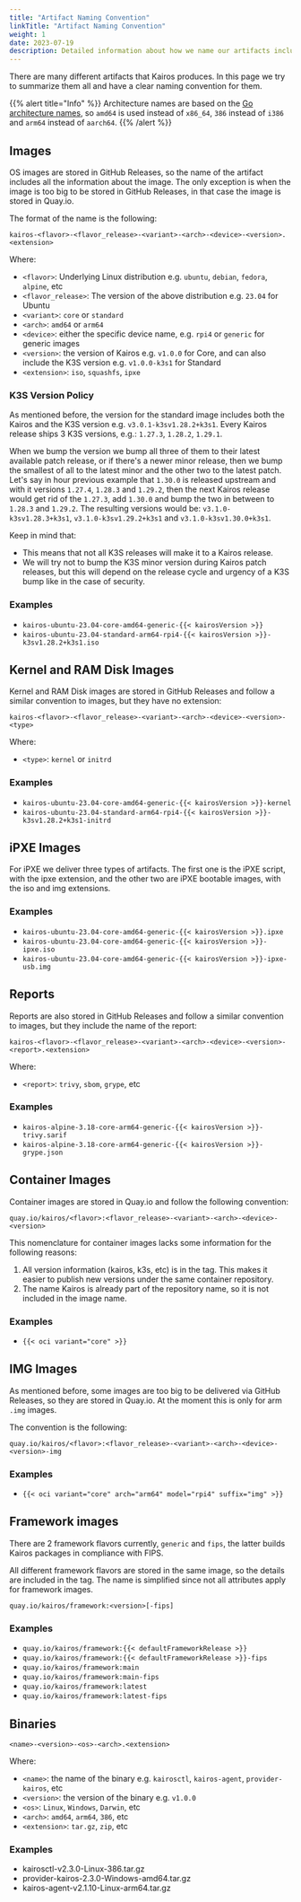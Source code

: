 ```yaml
---
title: "Artifact Naming Convention"
linkTitle: "Artifact Naming Convention"
weight: 1
date: 2023-07-19
description: Detailed information about how we name our artifacts including repositories.
---
```


There are many different artifacts that Kairos produces. In this page we try to summarize them all and have a clear naming convention for them.

{{% alert title="Info" %}}
Architecture names are based on the [Go architecture names](https://go.dev/doc/install/source#environment), so `amd64` is used instead of `x86_64`, `386` instead of `i386` and `arm64` instead of `aarch64`.
{{% /alert %}}

## Images

OS images are stored in GitHub Releases, so the name of the artifact includes all the information about the image. The only exception is when the image is too big to be stored in GitHub Releases, in that case the image is stored in Quay.io.

The format of the name is the following:

```
kairos-<flavor>-<flavor_release>-<variant>-<arch>-<device>-<version>.<extension>
```

Where:

- `<flavor>`: Underlying Linux distribution e.g. `ubuntu`, `debian`, `fedora`, `alpine`, etc
- `<flavor_release>`: The version of the above distribution e.g. `23.04` for Ubuntu
- `<variant>`: `core` or `standard`
- `<arch>`: `amd64` or `arm64`
- `<device>`: either the specific device name, e.g. `rpi4` or `generic` for generic images
- `<version>`: the version of Kairos e.g. `v1.0.0` for Core, and can also include the K3S version e.g. `v1.0.0-k3s1` for Standard
- `<extension>`: `iso`, `squashfs`, `ipxe`

### K3S Version Policy

As mentioned before, the version for the standard image includes both the Kairos and the K3S version e.g. `v3.0.1-k3sv1.28.2+k3s1`. Every Kairos release ships 3 K3S versions, e.g.: `1.27.3`, `1.28.2`, `1.29.1`.

When we bump the version we bump all three of them to their latest available patch release, or if there's a newer minor release, then we bump the smallest of all to the latest minor and the other two to the latest patch. Let's say in hour previous example that `1.30.0` is released upstream and with it versions `1.27.4`, `1.28.3` and `1.29.2`, then the next Kairos release would get rid of the `1.27.3`, add `1.30.0` and bump the two in between to `1.28.3` and `1.29.2`. The resulting versions would be: `v3.1.0-k3sv1.28.3+k3s1`, `v3.1.0-k3sv1.29.2+k3s1` and `v3.1.0-k3sv1.30.0+k3s1`.

Keep in mind that:

- This means that not all K3S releases will make it to a Kairos release.
- We will try not to bump the K3S minor version during Kairos patch releases, but this will depend on the release cycle and urgency of a K3S bump like in the case of security.

### Examples

- `kairos-ubuntu-23.04-core-amd64-generic-{{< kairosVersion >}}`
- `kairos-ubuntu-23.04-standard-arm64-rpi4-{{< kairosVersion >}}-k3sv1.28.2+k3s1.iso`

## Kernel and RAM Disk Images

Kernel and RAM Disk images are stored in GitHub Releases and follow a similar convention to images, but they have no extension:

```
kairos-<flavor>-<flavor_release>-<variant>-<arch>-<device>-<version>-<type>
```

Where:

- `<type>`: `kernel` or `initrd`

### Examples

- `kairos-ubuntu-23.04-core-amd64-generic-{{< kairosVersion >}}-kernel`
- `kairos-ubuntu-23.04-standard-arm64-rpi4-{{< kairosVersion >}}-k3sv1.28.2+k3s1-initrd`

## iPXE Images

For iPXE we deliver three types of artifacts. The first one is the iPXE script, with the ipxe extension, and the other two are iPXE bootable images, with the iso and img extensions.

### Examples

- `kairos-ubuntu-23.04-core-amd64-generic-{{< kairosVersion >}}.ipxe`
- `kairos-ubuntu-23.04-core-amd64-generic-{{< kairosVersion >}}-ipxe.iso`
- `kairos-ubuntu-23.04-core-amd64-generic-{{< kairosVersion >}}-ipxe-usb.img`

## Reports

Reports are also stored in GitHub Releases and follow a similar convention to images, but they include the name of the report:

```
kairos-<flavor>-<flavor_release>-<variant>-<arch>-<device>-<version>-<report>.<extension>
```

Where:

- `<report>`: `trivy`, `sbom`, `grype`, etc

### Examples

- `kairos-alpine-3.18-core-arm64-generic-{{< kairosVersion >}}-trivy.sarif`
- `kairos-alpine-3.18-core-arm64-generic-{{< kairosVersion >}}-grype.json`

## Container Images

Container images are stored in Quay.io and follow the following convention:

```
quay.io/kairos/<flavor>:<flavor_release>-<variant>-<arch>-<device>-<version>
```

This nomenclature for container images lacks some information for the following reasons:

1. All version information (kairos, k3s, etc) is in the tag. This makes it easier to publish
   new versions under the same container repository.
3. The name Kairos is already part of the repository name, so it is not included in the image name.

### Examples

- `{{< oci variant="core" >}}`

## IMG Images

As mentioned before, some images are too big to be delivered via GitHub Releases, so they are stored in Quay.io. At the moment this is only for arm `.img` images.

The convention is the following:

```
quay.io/kairos/<flavor>:<flavor_release>-<variant>-<arch>-<device>-<version>-img
```

### Examples

- `{{< oci variant="core" arch="arm64" model="rpi4" suffix="img" >}}`

## Framework images

There are 2 framework flavors currently, `generic` and `fips`, the latter builds Kairos packages in compliance with FIPS.

All different framework flavors are stored in the same image, so the details are included in the tag. The name is simplified since not all attributes apply for framework images.

```
quay.io/kairos/framework:<version>[-fips]
```

### Examples

- `quay.io/kairos/framework:{{< defaultFrameworkRelease >}}`
- `quay.io/kairos/framework:{{< defaultFrameworkRelease >}}-fips`
- `quay.io/kairos/framework:main`
- `quay.io/kairos/framework:main-fips`
- `quay.io/kairos/framework:latest`
- `quay.io/kairos/framework:latest-fips`

## Binaries

```
<name>-<version>-<os>-<arch>.<extension>
```

Where:

- `<name>`: the name of the binary e.g. `kairosctl`, `kairos-agent`, `provider-kairos`, etc
- `<version>`: the version of the binary e.g. `v1.0.0`
- `<os>`: `Linux`, `Windows`, `Darwin`, etc
- `<arch>`: `amd64`, `arm64`, `386`, etc
- `<extension>`: `tar.gz`, `zip`, etc

### Examples

- kairosctl-v2.3.0-Linux-386.tar.gz
- provider-kairos-2.3.0-Windows-amd64.tar.gz
- kairos-agent-v2.1.10-Linux-arm64.tar.gz
